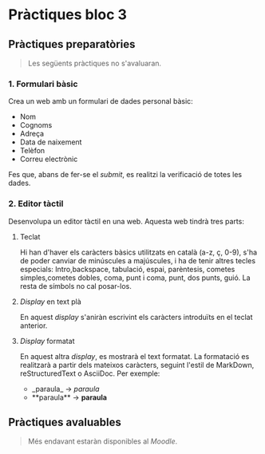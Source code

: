 Pràctiques bloc 3
================

Pràctiques preparatòries
-------------------
> Les següents pràctiques no s'avaluaran.

### 1. Formulari bàsic

Crea un web amb un formulari de dades personal bàsic:
- Nom
- Cognoms
- Adreça
- Data de naixement
- Telèfon
- Correu electrònic

Fes que, abans de fer-se el _submit_, es realitzi la verificació de totes les dades.


### 2. Editor tàctil

Desenvolupa un editor tàctil en una web. Aquesta web tindrà tres parts:

1. Teclat

   Hi han d'haver els caràcters bàsics utilitzats en català (a-z, ç, 0-9), s'ha de poder canviar de minúscules a majúscules, i ha de tenir altres tecles especials: Intro,backspace, tabulació, espai, parèntesis, cometes simples,cometes dobles, coma, punt i coma, punt, dos punts, guió. La resta de símbols no cal posar-los.

2. _Display_ en text plà

   En aquest _display_ s'aniràn escrivint els caràcters introduïts en el teclat anterior.

2. _Display_ formatat

   En aquest altra _display_, es mostrarà el text formatat. La formatació es realitzarà a partir dels mateixos caràcters, seguint l'estil de MarkDown, reStructuredText o AsciiDoc. Per exemple:

   - \_paraula\_ -> _paraula_
   - \*\*paraula\*\* -> **paraula**


Pràctiques avaluables
-------------------
> Més endavant estaràn disponibles al _Moodle_.